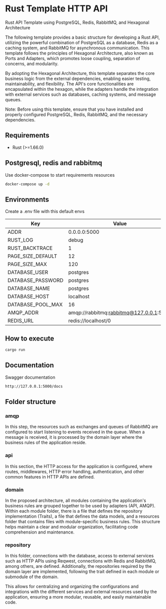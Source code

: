 # Rust Template HTTP API

Rust API Template using PostgreSQL, Redis, RabbitMQ, and Hexagonal Architecture

The following template provides a basic structure for developing a Rust API, utilizing the powerful combination of PostgreSQL as a database, Redis as a caching system, and RabbitMQ for asynchronous communication. This template follows the principles of Hexagonal Architecture, also known as Ports and Adapters, which promotes loose coupling, separation of concerns, and modularity.

By adopting the Hexagonal Architecture, this template separates the core business logic from the external dependencies, enabling easier testing, maintainability, and flexibility. The API's core functionalities are encapsulated within the hexagon, while the adapters handle the integration with external services such as databases, caching systems, and message queues.

Note: Before using this template, ensure that you have installed and properly configured PostgreSQL, Redis, RabbitMQ, and the necessary dependencies.

## Requirements

- Rust (>=1.66.0)

## Postgresql, redis and rabbitmq

Use docker-compose to start requirements resources

```bash
docker-compose up -d
```

## Environments

Create a .env file with this default envs

| Key               | Value                                   |
| ----------------- | --------------------------------------- |
| ADDR              | 0.0.0.0:5000                            |
| RUST_LOG          | debug                                   |
| RUST_BACKTRACE    | 1                                       |
| PAGE_SIZE_DEFAULT | 12                                      |
| PAGE_SIZE_MAX     | 120                                     |
| DATABASE_USER     | postgres                                |
| DATABASE_PASSWORD | postgres                                |
| DATABASE_NAME     | postgres                                |
| DATABASE_HOST     | localhost                               |
| DATABASE_POOL_MAX | 16                                      |
| AMQP_ADDR         | amqp://rabbitmq:rabbitmq@127.0.0.1:5672 |
| REDIS_URL         | redis://localhost/0                     |

## How to execute

```bash
cargo run
```

## Documentation

Swagger documentation

```bash
http://127.0.0.1:5000/docs
```

## Folder structure

### amqp

In this step, the resources such as exchanges and queues of RabbitMQ are configured to start listening to events received in the queue. When a message is received, it is processed by the domain layer where the business rules of the application reside.

### api

In this section, the HTTP access for the application is configured, where routes, middlewares, HTTP error handling, authentication, and other common features in HTTP APIs are defined.

### domain

In the proposed architecture, all modules containing the application's business rules are grouped together to be used by adapters (API, AMQP). Within each module folder, there is a file that defines the repository implementation (Traits), a file that defines the data models, and a resources folder that contains files with module-specific business rules. This structure helps maintain a clear and modular organization, facilitating code comprehension and maintenance.

### repository

In this folder, connections with the database, access to external services such as HTTP APIs using Reqwest, connections with Redis and RabbitMQ, among others, are defined. Additionally, the repositories required by the domain layer are implemented, following the trait defined in each module or submodule of the domain.

This allows for centralizing and organizing the configurations and integrations with the different services and external resources used by the application, ensuring a more modular, reusable, and easily maintainable code.
